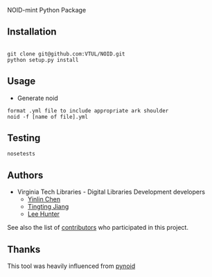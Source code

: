 NOID-mint Python Package

## Installation
```

git clone git@github.com:VTUL/NOID.git
python setup.py install
```

## Usage
* Generate noid
```
format .yml file to include appropriate ark shoulder
noid -f [name of file].yml
```

## Testing
```
nosetests
```

## Authors
* Virginia Tech Libraries - Digital Libraries Development developers
	* [Yinlin Chen](https://github.com/yinlinchen)
	* [Tingting Jiang](https://github.com/tingtingjh)
	* [Lee Hunter](https://github.com/whunter)

See also the list of [contributors](https://github.com/VTUL/NOID-mint/graphs/contributors) who participated in this project.

## Thanks
This tool was heavily influenced from [pynoid](https://github.com/no-reply/pynoid)
